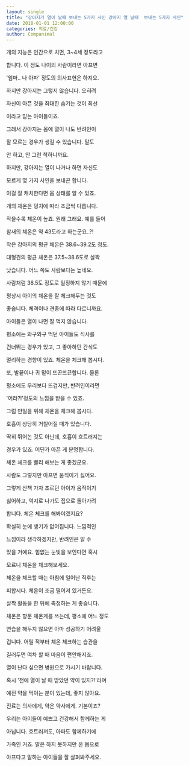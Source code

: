 ```yaml
---
layout: single
title: "강아지가 열이 날때 보내는 5가지 사인 강아지 열 날때  보내는 5가지 사인"
date: 2018-01-01 12:00:00
categories: 의료/건강
author: Companimal
---
```


개의 지능은 인간으로 치면, 3~4세 정도라고

합니다. 이 정도 나이의 사람이라면 아프면

'엄마.. 나 아파' 정도의 의사표현은 하지요.

하지만 강아지는 그렇지 않습니다. 오히려

자신이 아픈 것을 최대한 숨기는 것이 최선

이라고 믿는 아이들이죠.

그래서 강아지는 몸에 열이 나도 반려인이

잘 모르는 경우가 생길 수 있습니다. 말도

안 하고, 안 그런 척하니까요.

하지만, 강아지는 열이 나거나 하면 자신도

모르게 몇 가지 사인을 보내곤 합니다.

이걸 잘 캐치한다면 몸 상태를 알 수 있죠.

개의 체온은 덩치에 따라 조금씩 다릅니다.

작을수록 체온이 높죠. 원래 그래요. 예를 들어

참새의 체온은 약 43도라고 하는군요..?!

작은 강아지의 평균 체온은 38.6~39.2도 정도.

대형견의 평균 체온은 37.5~38.6도로 살짝

낮습니다. 어느 쪽도 사람보다는 높네요.

사람처럼 36.5도 정도로 일정하지 않기 때문에

평상시 아이의 체온을 잘 체크해두는 것도

좋습니다. 체격이나 견종에 따라 다르니까요.

아이들은 열이 나면 잘 먹지 않습니다.

평소에는 와구와구 먹던 아이들도 식사를

건너뛰는 경우가 있고, 그 좋아하던 간식도

멀리하는 경향이 있죠. 체온을 체크해 봅시다.

또, 발끝이나 귀 밑이 뜨끈뜨끈합니다. 물론

평소에도 우리보다 뜨겁지만, 반려인이라면

'어라?!'정도의 느낌을 받을 수 있죠.

그럼 만일을 위해 체온을 체크해 봅시다.

호흡이 상당히 거칠어질 때가 있습니다.

딱히 뛰어논 것도 아닌데, 호흡이 흐트러지는

경우가 있죠. 어딘가 아픈 게 분명합니다.

체온 체크를 빨리 해보는 게 좋겠군요.

사람도 그렇지만 아프면 움직이기 싫어요.

그렇게 산책 가자 조르던 아이가 움직이기

싫어하고, 억지로 나가도 집으로 돌아가려

합니다. 체온 체크를 해봐야겠지요?

확실히 눈에 생기가 없어집니다. 느낌적인

느낌이라 생각하겠지만, 반려인은 알 수

있을 거예요. 힘없는 눈빛을 보인다면 혹시

모르니 체온을 체크해보세요.

체온을 체크할 때는 아침에 일어난 직후는

피합시다. 체온이 조금 떨어져 있거든요.

살짝 활동을 한 뒤에 측정하는 게 좋습니다.

체온은 항문 체온계를 쓰는데, 평소에 어느 정도

연습을 해두지 않으면 아마 성공하기 어려울

겁니다. 어릴 적부터 체온 체크하는 습관을

길러두면 여차 할 때 마음이 편안해지죠.

열이 난다 싶으면 병원으로 가시기 바랍니다.

혹시 '전에 열이 날 때 받았던 약이 있지?!'라며

예전 약을 먹이는 분이 있는데, 좋지 않아요.

진료는 의사에게, 약은 약사에게. 기본이죠?

우리는 아이들이 예쁘고 건강해서 함께하는 게

아닙니다. 흐트러져도, 아파도 함께하기에

가족인 거죠. 말은 하지 못하지만 온 몸으로

아프다고 말하는 아이들을 잘 살펴봐주세요.
